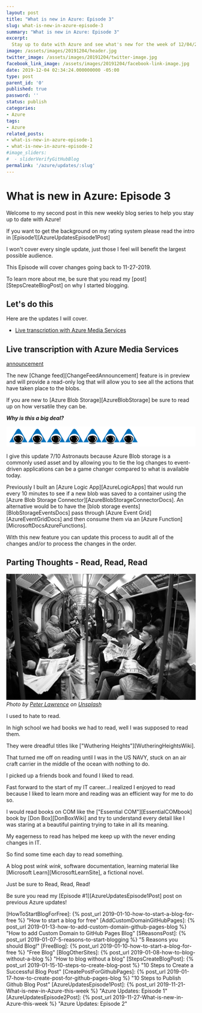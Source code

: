 ```yaml
---
layout: post
title: "What is new in Azure: Episode 3"
slug: what-is-new-in-azure-episode-3
summary: "What is new in Azure: Episode 3"
excerpt: 
  Stay up to date with Azure and see what's new for the week of 12/04/2019!
image: /assets/images/20191204/header.jpg
twitter_image: /assets/images/20191204/twitter-image.jpg
facebook_link_image: /assets/images/20191204/facebook-link-image.jpg
date: 2019-12-04 02:34:24.000000000 -05:00
type: post
parent_id: '0'
published: true
password: ''
status: publish
categories:
- Azure
tags:
- Azure
related_posts:
- what-is-new-in-azure-episode-1
- what-is-new-in-azure-episode-2
#image_sliders:
#  - sliderVerifyGitHubBlog
permalink: '/azure/updates/:slug'
---
```


# What is new in Azure: Episode 3

Welcome to my second post in this new weekly blog series to help you stay up to date with Azure!

If you want to get the background on my rating system please read the intro in [Episode1][AzureUpdatesEpisode1Post]

I won't cover every single update, just those I feel will benefit the largest possible audience.

This Episode will cover changes going back to 11-27-2019.

To learn more about me, be sure that you read my [post][StepsCreateBlogPost] on why I started blogging.

## Let's do this

Here are the updates I will cover.

- [Live transcription with Azure Media Services](#live-transcription-with-azure-media-services)

## Live transcription with Azure Media Services

[announcement][AzureMediaServicesLiveTranscriptionAnnouncement]

The new [Change feed][ChangeFeedAnnouncement] feature is in preview and will provide a read-only log that will allow you to see all the actions that have taken place to the blobs.

If you are new to [Azure Blob Storage][AzureBlobStorage] be sure to read up on how versatile they can be.

*__Why is this a big deal?__*

![Rating 7 of 10][Rating7of10]

I give this update 7/10 Astronauts because Azure Blob storage is a commonly used asset and by allowing you to tie the log changes to event-driven applications can be a game changer compared to what is available today.

Previously I built an [Azure Logic App][AzureLogicApps] that would run every 10 minutes to see if a new blob was saved to a container using the [Azure Blob Storage Connector][AzureBlobStorageConnectorDocs]. An alternative would be to have the [blob storage events][BlobStorageEventsDocs] pass through [Azure Event Grid][AzureEventGridDocs] and then consume them via an [Azure Function][MicrosoftDocsAzureFunctions].

With this new feature you can update this process to audit all of the changes and/or to process the changes in the order.

## Parting Thoughts - Read, Read, Read

![Reading Image][ReadingImage]
*Photo by [Peter Lawrence][ReadingPhotoCredit] on [Unsplash][UnsplashLink]*

I used to hate to read.

In high school we had books we had to read, well I was supposed to read them.

They were dreadful titles like ["Wuthering Heights"][WutheringHeightsWiki].

That turned me off on reading until I was in the US NAVY, stuck on an air craft carrier in the middle of the ocean with nothing to do.

I picked up a friends book and found I liked to read.

Fast forward to the start of my IT career...I realized I enjoyed to read because I liked to learn more and reading was an efficient way for me to do so.

I would read books on COM like the ["Essential COM"][EssentialCOMbook] book by [Don Box][DonBoxWiki] and try to understand every detail like I was staring at a beautiful painting trying to take in all its meaning.

My eagerness to read has helped me keep up with the never ending changes in IT.

So find some time each day to read something.

A blog post *wink wink*, software documentation, learning material like [Microsoft Learn][MicrosoftLearnSite], a fictional novel.

Just be sure to Read, Read, Read!

Be sure you read my [Episode #1][AzureUpdatesEpisode1Post] post on previous Azure updates!

[HowToStartBlogForFree]: {% post_url 2019-01-10-how-to-start-a-blog-for-free %}  "How to start a blog for free"
[AddCustomDomainGitHubPages]: {% post_url 2019-01-13-how-to-add-custom-domain-github-pages-blog %} "How to add Custom Domain to GitHub Pages Blog"
[5ReasonsPost]: {% post_url 2019-01-07-5-reasons-to-start-blogging %}  "5 Reasons you should Blog!"
[FreeBlog]: {% post_url 2019-01-10-how-to-start-a-blog-for-free %} "Free Blog"
[BlogOtherSites]: {% post_url 2019-01-08-how-to-blog-without-a-blog %} "How to blog without a blog"
[StepsCreateBlogPost]: {% post_url 2019-01-15-10-steps-to-create-blog-post %} "10 Steps to Create a Successful Blog Post"
[CreatePostForGithubPages]: {% post_url 2019-01-17-how-to-create-post-for-github-pages-blog %} "10 Steps to Publish Github Blog Post"
[AzureUpdatesEpisode1Post]: {% post_url 2019-11-21-What-is-new-in-Azure-this-week %} "Azure Updates: Episode 1"
[AzureUpdatesEpisode2Post]: {% post_url 2019-11-27-What-is-new-in-Azure-this-week %} "Azure Updates: Episode 2"

[Rating1of10]: /assets/images/templates/astronaut-rating-1-of-10.png "Rating 1 of 10 Astronauts"
[Rating2of10]: /assets/images/templates/astronaut-rating-2-of-10.png "Rating 2 of 10 Astronauts"
[Rating3of10]: /assets/images/templates/astronaut-rating-3-of-10.png "Rating 3 of 10 Astronauts"
[Rating4of10]: /assets/images/templates/astronaut-rating-4-of-10.png "Rating 4 of 10 Astronauts"
[Rating5of10]: /assets/images/templates/astronaut-rating-5-of-10.png "Rating 5 of 10 Astronauts"
[Rating6of10]: /assets/images/templates/astronaut-rating-6-of-10.png "Rating 6 of 10 Astronauts"
[Rating7of10]: /assets/images/templates/astronaut-rating-7-of-10.png "Rating 7 of 10 Astronauts"
[Rating8of10]: /assets/images/templates/astronaut-rating-8-of-10.png "Rating 8 of 10 Astronauts"
[Rating9of10]: /assets/images/templates/astronaut-rating-9-of-10.png "Rating 9 of 10 Astronauts"
[Rating10of10]: /assets/images/templates/astronaut-rating-10-of-10.png "Rating 10 of 10 Astronauts"

[UnsplashLink]: https://unsplash.com/ "Unsplash"
[ReadingPhotoCredit]: https://unsplash.com/@chesterfordhouse "Peter Lawrence Photo Credit"
[ReadingImage]: /assets/images/20191127/peter-lawrence-people-reading-on-subway-unsplash.jpg "People Reading on subway Photo by Peter Lawrence"

[AzureMediaServicesLiveTranscriptionAnnouncement]: https://azure.microsoft.com/en-us/blog/preview-live-transcription-with-azure-media-services/ "AzureMedia ServicesLive Transcription"
